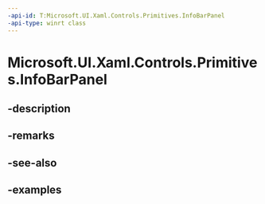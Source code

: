 ```yaml
---
-api-id: T:Microsoft.UI.Xaml.Controls.Primitives.InfoBarPanel
-api-type: winrt class
---
```


# Microsoft.UI.Xaml.Controls.Primitives.InfoBarPanel

<!--
public class InfoBarPanel : Windows.UI.Xaml.Controls.Panel
-->


## -description

## -remarks

## -see-also

## -examples


